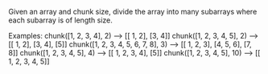 Given an array and chunk size, divide the array into many subarrays where each subarray is of length size.

Examples:
    chunk([1, 2, 3, 4], 2) --> [[ 1, 2], [3, 4]]
    chunk([1, 2, 3, 4, 5], 2) --> [[ 1, 2], [3, 4], [5]]
    chunk([1, 2, 3, 4, 5, 6, 7, 8], 3) --> [[ 1, 2, 3], [4, 5, 6], [7, 8]]
    chunk([1, 2, 3, 4, 5], 4) --> [[ 1, 2, 3, 4], [5]]
    chunk([1, 2, 3, 4, 5], 10) --> [[ 1, 2, 3, 4, 5]]